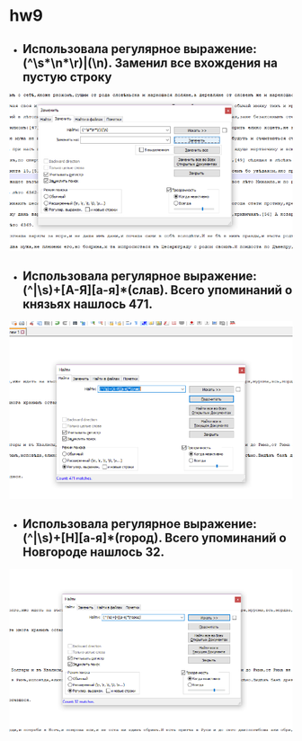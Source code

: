 # hw9
+ ## Использовала регулярное выражение: (^\s*\n*\r)|(\n). Заменил все вхождения на пустую строку
![](https://github.com/GoncharovaTatiana/hw9/blob/master/%D1%81%D1%82%D1%80%D0%BE%D0%BA%D0%B8.png)
+ ## Использовала регулярное выражение: (^|\s)+[А-Я][а-я]*(слав). Всего упоминаний о князьях нашлось 471.
![](https://github.com/GoncharovaTatiana/hw9/blob/master/%D1%81%D0%BB%D0%B0%D0%B2.png)
+ ## Использовала регулярное выражение: (^|\s)+[Н][а-я]*(город). Всего упоминаний о Новгороде нашлось 32.
![](https://github.com/GoncharovaTatiana/hw9/blob/master/%D0%B3%D0%BE%D1%80%D0%BE%D0%B4.png)

